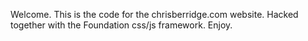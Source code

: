 Welcome. This is the code for the chrisberridge.com website. Hacked together with the Foundation css/js framework. Enjoy.
